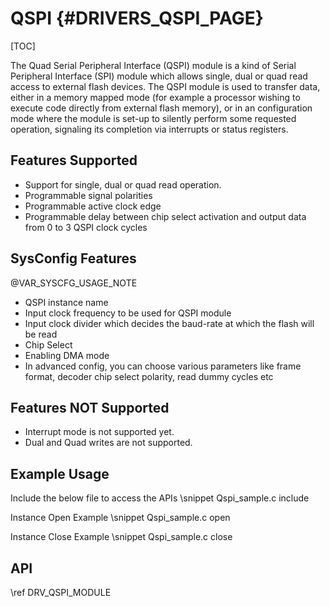 # QSPI {#DRIVERS_QSPI_PAGE}

[TOC]

The Quad Serial Peripheral Interface (QSPI) module is a kind of Serial Peripheral Interface (SPI) module
which allows single, dual or quad read access to external flash devices.
The QSPI module is used to transfer data, either in a memory mapped mode (for example a
processor wishing to execute code directly from external flash memory), or in an configuration mode where the
module is set-up to silently perform some requested operation, signaling its completion via interrupts or
status registers.

## Features Supported

- Support for single, dual or quad read operation.
- Programmable signal polarities
- Programmable active clock edge
- Programmable delay between chip select activation and output data from 0 to 3 QSPI clock cycles

## SysConfig Features

@VAR_SYSCFG_USAGE_NOTE

- QSPI instance name
- Input clock frequency to be used for QSPI module
- Input clock divider which decides the baud-rate at which the flash will be read
- Chip Select
- Enabling DMA mode
- In advanced config, you can choose various parameters like frame format, decoder chip select polarity, read dummy cycles etc


## Features NOT Supported

- Interrupt mode is not supported yet.
- Dual and Quad writes are not supported.

## Example Usage

Include the below file to access the APIs
\snippet Qspi_sample.c include

Instance Open Example
\snippet Qspi_sample.c open

Instance Close Example
\snippet Qspi_sample.c close

## API

\ref DRV_QSPI_MODULE
